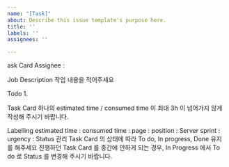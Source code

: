 ```yaml
---
name: "[Task]"
about: Describe this issue template's purpose here.
title: ''
labels: ''
assignees: ''

---
```


ask Card
Assignee :

Job Description
작업 내용을 적어주세요


Todo
1.

Task Card 하나의 estimated time / consumed time 이 최대 3h 이 넘어가지 않게 작성해 주시기 바랍니다.

Labelling
estimated time : 
consumed time :
page :
position : Server
sprint : 
urgency : 
Status 관리
Task Card 의 상태에 따라 To do, In progress, Done 유지를 해주세요
진행하던 Task Card 를 중간에 안하게 되는 경우, In Progress 에서 To do 로 Status 를 변경해 주시기 바랍니다.
